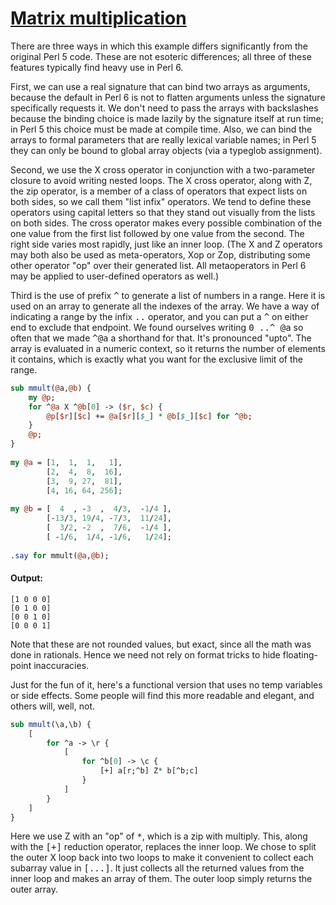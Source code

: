 [1]: http://rosettacode.org/wiki/Matrix_multiplication

# [Matrix multiplication][1]

There are three ways in which this example differs significantly from the original Perl&#160;5 code. These are not esoteric differences; all three of these features typically find heavy use in Perl&#160;6.



First, we can use a real signature that can bind two arrays as arguments, because the default in Perl&#160;6 is not to flatten arguments unless the signature specifically requests it.
We don't need to pass the arrays with backslashes because the binding choice is made lazily
by the signature itself at run time; in Perl&#160;5 this choice must be made at compile time.
Also, we can bind the arrays to formal parameters that are really lexical variable names; in Perl&#160;5 they can only be bound to global array objects (via a typeglob assignment).



Second, we use the X cross operator in conjunction with a two-parameter closure to avoid writing
nested loops. The X cross operator, along with Z, the zip operator, is a member of a class of operators that expect lists on both sides, so we call them "list infix" operators. We tend to define these operators using capital letters so that they stand out visually from the lists on both sides. The cross operator makes every possible combination of the one value from the first list followed by one value from the second. The right side varies most rapidly, just like an inner loop. (The X and Z operators may both also be used as meta-operators, Xop or Zop, distributing some other operator "op" over their generated list. All metaoperators in Perl&#160;6 may be applied to user-defined operators as well.)



Third is the use of prefix <tt>^</tt> to generate a list of numbers in a range. Here it is
used on an array to generate all the indexes of the array. We have a way of indicating a range by the infix <tt>..</tt> operator, and you can put a <tt>^</tt> on either end to exclude that endpoint. We found ourselves writing <tt>0 ..^ \@a</tt> so often that we made <tt>^\@a</tt> a shorthand for that. It's pronounced "upto". The array is evaluated in a numeric context, so it returns the number of elements it contains, which is exactly what you want for the exclusive limit of the range.

```perl
sub mmult(@a,@b) {
    my @p;
    for ^@a X ^@b[0] -> ($r, $c) {
        @p[$r][$c] += @a[$r][$_] * @b[$_][$c] for ^@b;
    }
    @p;
}
 
my @a = [1,  1,  1,   1],
        [2,  4,  8,  16],
        [3,  9, 27,  81],
        [4, 16, 64, 256];
 
my @b = [  4  , -3  ,  4/3,  -1/4 ],
        [-13/3, 19/4, -7/3,  11/24],
        [  3/2, -2  ,  7/6,  -1/4 ],
        [ -1/6,  1/4, -1/6,   1/24];
 
.say for mmult(@a,@b);
```

#### Output:
```
[1 0 0 0]
[0 1 0 0]
[0 0 1 0]
[0 0 0 1]
```


Note that these are not rounded values, but exact, since all the math was done in rationals.
Hence we need not rely on format tricks to hide floating-point inaccuracies.



Just for the fun of it, here's a functional version that uses no temp variables or side effects.
Some people will find this more readable and elegant, and others will, well, not.

```perl
sub mmult(\a,\b) {
    [
        for ^a -> \r {
            [
                for ^b[0] -> \c {
                    [+] a[r;^b] Z* b[^b;c]
                }
            ]
        }
    ]
}
```


Here we use Z with an "op" of <tt>\*</tt>, which is a zip with multiply. This, along with the <tt>[+]</tt> reduction operator, replaces the inner loop. We chose to split the outer X loop back into two loops to make it convenient to collect each subarray value in <tt>[...]</tt>. It just collects all the returned values from the inner loop and makes an array of them. The outer loop simply returns the outer array.